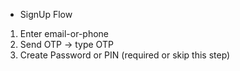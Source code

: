- SignUp Flow
1. Enter email-or-phone
2. Send OTP -> type OTP
3. Create Password or PIN (required or skip this step)

